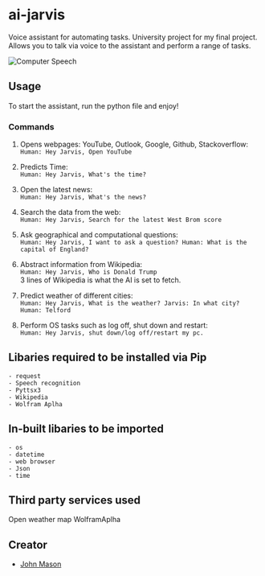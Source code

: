 # ai-jarvis
Voice assistant for automating tasks. University project for my final project.
Allows you to talk via voice to the assistant and perform a range of tasks.

![Computer Speech]("https://i.kinja-img.com/gawker-media/image/upload/t_original/yx5p543lkwbtgqomlooo.gif")

## Usage
To start the assistant, run the python file and enjoy!

### Commands
1. Opens webpages: YouTube, Outlook, Google, Github, Stackoverflow:  
`Human: Hey Jarvis, Open YouTube`

2. Predicts Time:  
`Human: Hey Jarvis, What's the time?` 

3. Open the latest news:  
`Human: Hey Jarvis, What's the news?`

4. Search the data from the web:  
`Human: Hey Jarvis, Search for the latest West Brom score`

5. Ask geographical and computational questions:  
`Human: Hey Jarvis, I want to ask a question? Human: What is the capital of England?`

6. Abstract information from Wikipedia:  
`Human: Hey Jarvis, Who is Donald Trump`  
3 lines of Wikipedia is what the AI is set to fetch.

7. Predict weather of different cities:  
`Human: Hey Jarvis, What is the weather? Jarvis: In what city? Human: Telford`

8. Perform OS tasks such as log off, shut down and restart:  
`Human: Hey Jarvis, shut down/log off/restart my pc.`

## Libaries required to be installed via Pip
```
- request  
- Speech recognition  
- Pyttsx3  
- Wikipedia  
- Wolfram Aplha
```

## In-built libaries to be imported
```
- os
- datetime
- web browser
- Json
- time
```

## Third party services used
Open weather map
WolframAplha

## Creator
- [John Mason](https://github.com/johnmason27)
